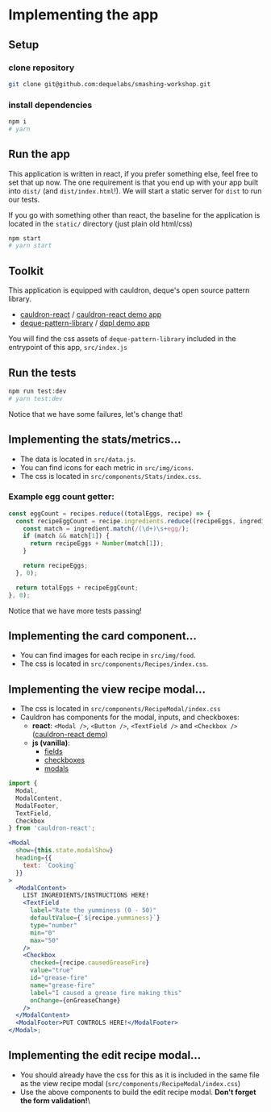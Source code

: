 # Implementing the app

## Setup

### clone repository

```sh
git clone git@github.com:dequelabs/smashing-workshop.git
```

### install dependencies

```sh
npm i
# yarn
```

## Run the app

This application is written in react, if you prefer something else, feel free to set that up now. The one requirement is that you end up with your app built into `dist/` (and `dist/index.html`!). We will start a static server for `dist` to run our tests.

If you go with something other than react, the baseline for the application is located in the `static/` directory (just plain old html/css)

```sh
npm start
# yarn start
```

## Toolkit

This application is equipped with cauldron, deque's open source pattern library.

- [cauldron-react](https://github.com/dequelabs/cauldron-react) / [cauldron-react demo app](https://dequelabs.github.io/cauldron-react/)
- [deque-pattern-library](https://github.com/dequelabs/pattern-library) / [dqpl demo app](https://pattern-library.dequelabs.com)

You will find the css assets of `deque-pattern-library` included in the entrypoint of this app, `src/index.js`

## Run the tests

```sh
npm run test:dev
# yarn test:dev
```

Notice that we have some failures, let's change that!

## Implementing the stats/metrics...

- The data is located in `src/data.js`.
- You can find icons for each metric in `src/img/icons`.
- The css is located in `src/components/Stats/index.css`.

### Example egg count getter:

```js
const eggCount = recipes.reduce((totalEggs, recipe) => {
  const recipeEggCount = recipe.ingredients.reduce((recipeEggs, ingredient) => {
    const match = ingredient.match(/(\d+)\s+egg/);
    if (match && match[1]) {
      return recipeEggs + Number(match[1]);
    }

    return recipeEggs;
  }, 0);

  return totalEggs + recipeEggCount;
}, 0);
```

Notice that we have more tests passing!

## Implementing the card component...

- You can find images for each recipe in `src/img/food`.
- The css is located in `src/components/Recipes/index.css`.

## Implementing the view recipe modal...

- The css is located in `src/components/RecipeModal/index.css`
- Cauldron has components for the modal, inputs, and checkboxes:
  - **react**: `<Modal />`, `<Button />`, `<TextField />` and `<Checkbox />` ([cauldron-react demo](https://dequelabs.github.io/cauldron-react/))
  - **js (vanilla)**:
    - [fields](https://pattern-library.dequelabs.com/components/fields)
    - [checkboxes](https://dequelabs.github.io/cauldron-react/components/checkbox)
    - [modals](https://pattern-library.dequelabs.com/composites/modals)

```jsx
import {
  Modal,
  ModalContent,
  ModalFooter,
  TextField,
  Checkbox
} from 'cauldron-react';

<Modal
  show={this.state.modalShow}
  heading={{
    text: `Cooking`
  }}
>
  <ModalContent>
    LIST INGREDIENTS/INSTRUCTIONS HERE!
    <TextField
      label="Rate the yumminess (0 - 50)"
      defaultValue={`${recipe.yumminess}`}
      type="number"
      min="0"
      max="50"
    />
    <Checkbox
      checked={recipe.causedGreaseFire}
      value="true"
      id="grease-fire"
      name="grease-fire"
      label="I caused a grease fire making this"
      onChange={onGreaseChange}
    />
  </ModalContent>
  <ModalFooter>PUT CONTROLS HERE!</ModalFooter>
</Modal>;
```

## Implementing the edit recipe modal...

- You should already have the css for this as it is included in the same file as the view recipe modal (`src/components/RecipeModal/index.css`)
- Use the above components to build the edit recipe modal. **Don't forget the form validation!**\
